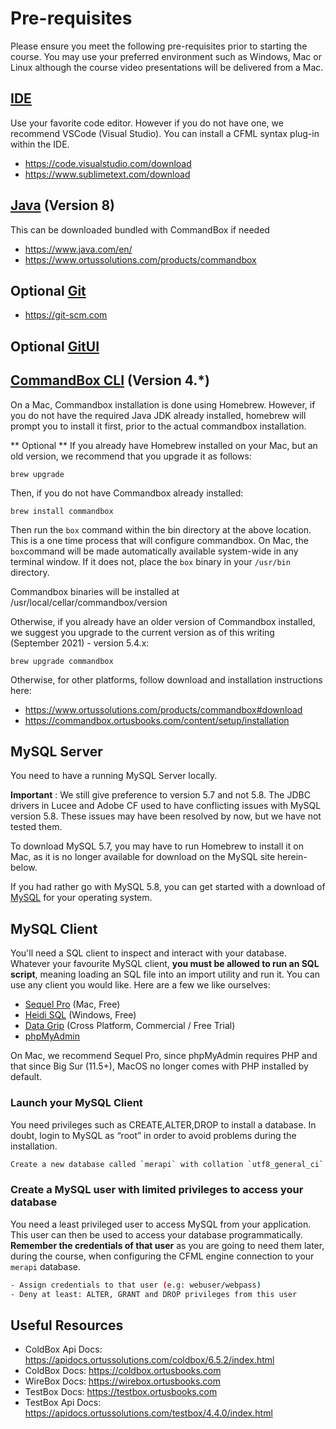 # Pre-requisites

Please ensure you meet the following pre-requisites prior to starting the course.
You may use your preferred environment such as Windows, Mac or Linux although the course
video presentations will be delivered from a Mac.

## [IDE]()

Use your favorite code editor. However if you do not have one, we recommend VSCode (Visual Studio). 
You can install a CFML syntax plug-in within the IDE.

* https://code.visualstudio.com/download
* https://www.sublimetext.com/download


## [Java](https://www.java.com/en/) (Version 8)

This can be downloaded bundled with CommandBox if needed
* https://www.java.com/en/
* https://www.ortussolutions.com/products/commandbox


## **Optional** [Git](https://git-scm.com)

* https://git-scm.com

## **Optional** [GitUI]()


## [CommandBox CLI](https://www.ortussolutions.com/products/commandbox#download) (Version 4.\*)

On a Mac, Commandbox installation is done using Homebrew. However, if you do not have the required Java JDK already installed, homebrew will prompt you to install it first, prior to the actual commandbox installation.

** Optional ** If you already have Homebrew installed on your Mac, but an old version, we recommend that you upgrade it as follows:

```
brew upgrade
```

Then, if you do not have Commandbox already installed:

```
brew install commandbox
```

Then run the `box` command within the bin directory at the above location. This is a one time process that will configure commandbox. On Mac, the `box`command will be made automatically available system-wide in any terminal window. If it does not, place the `box` binary in your `/usr/bin` directory. 

Commandbox binaries will be installed at /usr/local/cellar/commandbox/version

Otherwise, if you already have an older version of Commandbox installed, we suggest you upgrade to the current version as of this writing (September 2021) - version 5.4.x:

```
brew upgrade commandbox
```

Otherwise, for other platforms, follow download and installation instructions here:

* https://www.ortussolutions.com/products/commandbox#download
* https://commandbox.ortusbooks.com/content/setup/installation

## MySQL Server

You need to have a running MySQL Server locally.

**Important** : We still give preference to version 5.7 and not 5.8.  The JDBC drivers in Lucee and Adobe CF used to have conflicting issues with MySQL version 5.8. These issues may have been resolved by now, but we have not tested them.

To download MySQL 5.7, you may have to run Homebrew to install it on Mac, as it is no longer available for download on the MySQL site herein-below. 

If you had rather go with MySQL 5.8, you can get started with a download of 
[MySQL](https://dev.mysql.com/downloads/mysql/) for your operating system.

## MySQL Client

You'll need a SQL client to inspect and interact with your database. Whatever your favourite MySQL client, **you must be allowed to run an SQL script**, meaning loading an SQL file into an import utility and run it. You can use any client you would like. Here are a few we like ourselves:

* [Sequel Pro](https://sequelpro.com) (Mac, Free)
* [Heidi SQL](https://www.heidisql.com) (Windows, Free)
* [Data Grip](https://www.jetbrains.com/datagrip/) (Cross Platform, Commercial / Free Trial)
* [phpMyAdmin](https://www.phpmyadmin.net/downloads/)

On Mac, we recommend Sequel Pro, since phpMyAdmin requires PHP and that since Big Sur (11.5+), MacOS no longer comes with PHP installed by default.

### Launch your MySQL Client
 
You need privileges such as CREATE,ALTER,DROP to install a database. In doubt, login to MySQL as “root” in order to avoid problems during the installation.

```sh
Create a new database called `merapi` with collation `utf8_general_ci`.
```

### Create a MySQL user with limited privileges to access your database

You need a least privileged user to access MySQL from your application. This user can then be used to access your database programmatically. **Remember the credentials of that user** as you are going to need them later, during the course, when configuring the CFML engine connection to your `merapi` database.

```sh
- Assign credentials to that user (e.g: webuser/webpass)
- Deny at least: ALTER, GRANT and DROP privileges from this user
```

## Useful Resources

* ColdBox Api Docs: https://apidocs.ortussolutions.com/coldbox/6.5.2/index.html
* ColdBox Docs: https://coldbox.ortusbooks.com
* WireBox Docs: https://wirebox.ortusbooks.com
* TestBox Docs: https://testbox.ortusbooks.com
* TestBox Api Docs: https://apidocs.ortussolutions.com/testbox/4.4.0/index.html
